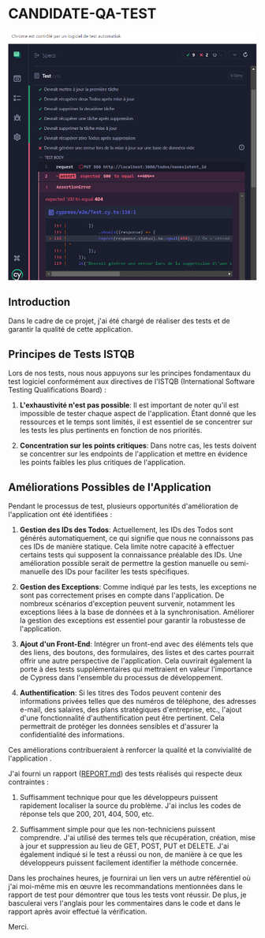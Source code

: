 # CANDIDATE-QA-TEST 

![Image de Test](image_test.png)

## Introduction

Dans le cadre de ce projet, j'ai été chargé de réaliser des tests et de garantir la qualité de cette application.

## Principes de Tests ISTQB

Lors de nos tests, nous nous appuyons sur les principes fondamentaux du test logiciel conformément aux directives de l'ISTQB (International Software Testing Qualifications Board) :

1. **L'exhaustivité n'est pas possible**: Il est important de noter qu'il est impossible de tester chaque aspect de l'application. Étant donné que les ressources et le temps sont limités, il est essentiel de se concentrer sur les tests les plus pertinents en fonction de nos priorités.

2. **Concentration sur les points critiques**: Dans notre cas, les tests doivent se concentrer sur les endpoints de l'application et mettre en évidence les points faibles les plus critiques de l'application.

## Améliorations Possibles de l'Application

Pendant le processus de test, plusieurs opportunités d'amélioration de l'application ont été identifiées :

1. **Gestion des IDs des Todos**: Actuellement, les IDs des Todos sont générés automatiquement, ce qui signifie que nous ne connaissons pas ces IDs de manière statique. Cela limite notre capacité à effectuer certains tests qui supposent la connaissance préalable des IDs. Une amélioration possible serait de permettre la gestion manuelle ou semi-manuelle des IDs pour faciliter les tests spécifiques.

2. **Gestion des Exceptions**: Comme indiqué par les tests, les exceptions ne sont pas correctement prises en compte dans l'application. De nombreux scénarios d'exception peuvent survenir, notamment les exceptions liées à la base de données et à la synchronisation. Améliorer la gestion des exceptions est essentiel pour garantir la robustesse de l'application.

3. **Ajout d'un Front-End**: Intégrer un front-end avec des éléments tels que des liens, des boutons, des formulaires, des listes et des cartes pourrait offrir une autre perspective de l'application. Cela ouvrirait également la porte à des tests supplémentaires qui mettraient en valeur l'importance de Cypress dans l'ensemble du processus de développement.

4. **Authentification**: Si les titres des Todos peuvent contenir des informations privées telles que des numéros de téléphone, des adresses e-mail, des salaires, des plans stratégiques d'entreprise, etc., l'ajout d'une fonctionnalité d'authentification peut être pertinent. Cela permettrait de protéger les données sensibles et d'assurer la confidentialité des informations.

Ces améliorations contribueraient à renforcer la qualité et la convivialité de l'application .

J'ai fourni un rapport ([REPORT.md](REPORT.md)) des tests réalisés qui respecte deux contraintes :

1. Suffisamment technique pour que les développeurs puissent rapidement localiser la source du problème. J'ai inclus les codes de réponse tels que 200, 201, 404, 500, etc.

2. Suffisamment simple pour que les non-techniciens puissent comprendre. J'ai utilisé des termes tels que récupération, création, mise à jour et suppression au lieu de GET, POST, PUT et DELETE. J'ai également indiqué si le test a réussi ou non, de manière à ce que les développeurs puissent facilement identifier la méthode concernée.

Dans les prochaines heures, je fournirai un lien vers un autre référentiel où j'ai moi-même mis en œuvre les recommandations mentionnées dans le rapport de test pour démontrer que tous les tests vont réussir. De plus, je basculerai vers l'anglais pour les commentaires dans le code et dans le rapport après avoir effectué la vérification.

Merci.

